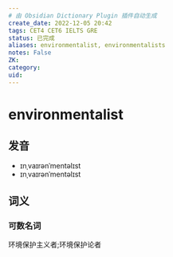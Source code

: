 ```yaml
---
# 由 Obsidian Dictionary Plugin 插件自动生成
create_date: 2022-12-05 20:42
tags: CET4 CET6 IELTS GRE
status: 已完成  
aliases: environmentalist, environmentalists
notes: False
ZK: 
category: 
uid: 
---
```


# environmentalist

## 发音

- ɪnˌvaɪrənˈmentəlɪst
- ɪnˌvaɪrənˈmentəlɪst

## 词义

### 可数名词

环境保护主义者;环境保护论者



